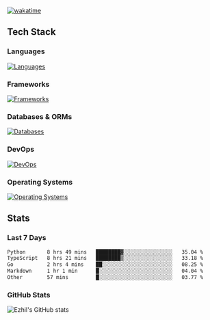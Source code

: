 [![wakatime](https://wakatime.com/badge/user/e780b5d2-6a76-4fde-a594-4ff159327ad3.svg)](https://wakatime.com/@e780b5d2-6a76-4fde-a594-4ff159327ad3)

## Tech Stack

### Languages

[![Languages](https://skillicons.dev/icons?i=python,java,kotlin,javascript,typescript,php,go,rust&theme=dark)](https://skillicons.dev)

### Frameworks

[![Frameworks](https://skillicons.dev/icons?i=react,next,tailwind,express,flask,jquery,bootstrap&theme=dark)](https://skillicons.dev)

### Databases & ORMs

[![Databases](https://skillicons.dev/icons?i=mysql,postgres,mongodb,prisma&theme=dark)](https://skillicons.dev)

### DevOps

[![DevOps](https://skillicons.dev/icons?i=aws,azure,gcp,cloudflare,vercel,docker,git,github,githubactions,nginx&theme=dark)](https://skillicons.dev)

### Operating Systems

[![Operating Systems](https://skillicons.dev/icons?i=windows,ubuntu&theme=dark)](https://skillicons.dev)

## Stats

### Last 7 Days

<!--START_SECTION:waka-->

```txt
Python       8 hrs 49 mins   ████████▓░░░░░░░░░░░░░░░░   35.04 %
TypeScript   8 hrs 21 mins   ████████▒░░░░░░░░░░░░░░░░   33.18 %
Go           2 hrs 4 mins    ██░░░░░░░░░░░░░░░░░░░░░░░   08.25 %
Markdown     1 hr 1 min      █░░░░░░░░░░░░░░░░░░░░░░░░   04.04 %
Other        57 mins         █░░░░░░░░░░░░░░░░░░░░░░░░   03.77 %
```

<!--END_SECTION:waka-->

### GitHub Stats

![Ezhil's GitHub stats](https://github-readme-stats.vercel.app/api?username=ezhil56x&theme=dark&show_icons=true)
